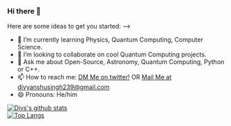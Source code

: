 ### Hi there 👋

Here are some ideas to get you started:
-->
- 🌱 I’m currently learning Physics, Quantum Computing, Computer Science.
- 👯 I’m looking to collaborate on cool Quantum Computing projects.
- 💬 Ask me about Open-Source, Astronomy, Quantum Computing, Python or C++.
- 📫 How to reach me: [DM Me on twitter!](https://twitter.com/divshacker) OR  [Mail Me at divyanshusingh239@gmail.com](divyanshusingh239@gmail.com)
- 😄 Pronouns: He/him
<!--- ⚡ Fun fact: -->
[![Divs's github stats](https://github-readme-stats.vercel.app/api?username=divshacker&show_icons=true&show_icons=true&theme=onedark)](https://github.com/anuraghazra/github-readme-stats)
</br>
[![Top Langs](https://github-readme-stats.vercel.app/api/top-langs/?username=divshacker&theme=onedark)](https://github.com/anuraghazra/github-readme-stats)
